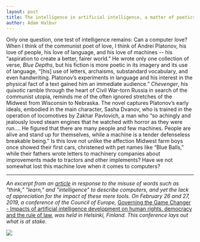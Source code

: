 ```yaml
---
layout: post
title: The intelligence in artificial intelligence, a matter of poetics
author: Adam Halbur
---
```


Only one question, one test of intelligence remains: Can a computer love? When I think of the communist poet of love, I think of Andrei Platonov, his love of people, his love of language, and his love of machines -- his “aspiration to create a better, fairer world.” He wrote only one collection of verse, *Blue Depths*, but his fiction is more poetic in its imagery and its use of language, “[his] use of letters, archaisms, substandard vocabulary, and even handwriting. Platonov’s experiments in language and his interest in the physical fact of a text gained him an immediate audience.” *Chevenger*, his quixotic ramble through the heart of Civil War-torn Russia in search of the communist utopia, reminds me of the often ignored stretches of the Midwest from Wisconsin to Nebraska. The novel captures Platonov’s early ideals, embodied in the main character, Sasha Dvanov, who is trained in the operation of locomotives by Zakhar Pavlovich, a man who “so achingly and jealously loved steam engines that he watched with horror as they were run…. He figured that there are many people and few machines. People are alive and stand up for themselves, while a machine is a tender defenseless breakable being.” Is this love not unlike the affection Midwest farm boys once showed their first cars, christened with pet names like “Blue Balls,” while their fathers wrote letters to machinery companies about improvements made to tractors and other implements? Have we not somewhat lost this machine love when it comes to computers?  

----------------------------------
*An excerpt from an [article][AI-link] in response to the misuse of words such as "think," "learn," and "intelligence" to describe computers, and yet the lack of appreciation for the impact of these mere tools. On February 26 and 27, 2019, a conference of the Council of Europe,* [Governing the Game Changer - Impacts of artificial intelligence development on human rights, democracy and the rule of law][govern-link], *was held in Helsinki, Finland. This conference lays out what is at stake.*

![](https://c1.staticflickr.com/8/7828/32592556068_4f0ba2ba63_h.jpg)

[AI-link]: http://www.academia.edu/32530086/The_intelligence_in_artificial_intelligence_a_matter_of_poetics
[govern-link]:https://vimeo.com/322093674
